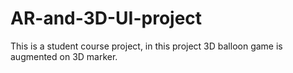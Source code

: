 # AR-and-3D-UI-project
This is a student course project, in this project 3D balloon game is augmented on 3D marker.
